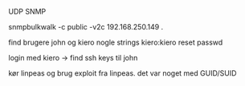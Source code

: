UDP SNMP

snmpbulkwalk -c public -v2c 192.168.250.149 . 

find brugere john og kiero
nogle strings kiero:kiero reset passwd

login med kiero -> find ssh keys til john

kør linpeas og brug exploit fra linpeas. det var noget med GUID/SUID 

